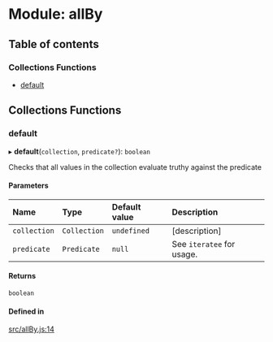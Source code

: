# Module: allBy

## Table of contents

### Collections Functions

- [default](allBy.md#default)

## Collections Functions

### default

▸ **default**(`collection`, `predicate?`): `boolean`

Checks that all values in the collection evaluate truthy against the predicate

#### Parameters

| Name | Type | Default value | Description |
| :------ | :------ | :------ | :------ |
| `collection` | `Collection` | `undefined` | [description] |
| `predicate` | `Predicate` | `null` | See `iteratee` for usage. |

#### Returns

`boolean`

#### Defined in

[src/allBy.js:14](https://github.com/Twipped/js-utils/blob/f2eceb5/src/allBy.js#L14)
